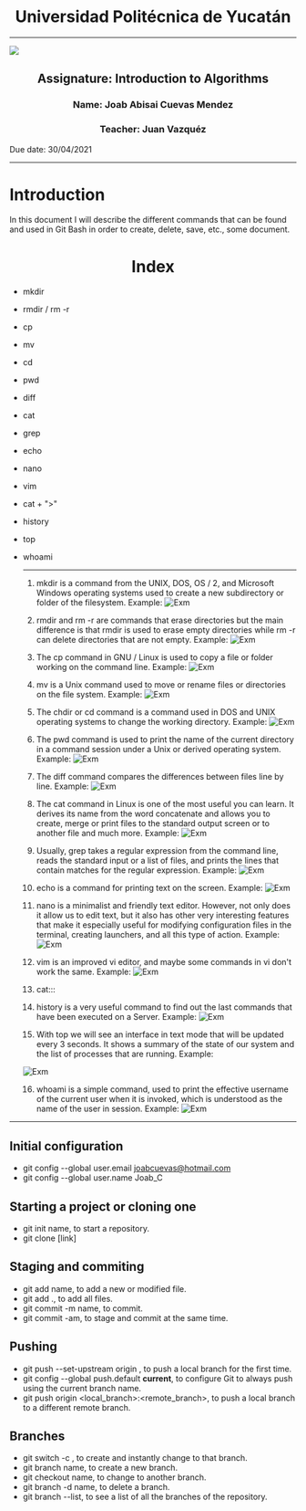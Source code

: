 <center>
    <h1>Universidad Politécnica de Yucatán</h1>
</center>

-----

<!-- 
Markdown
![ImageLink](https://static.wixstatic.com/media/e16f80_9c4ca79ed84340e0984c64712e35448c~mv2_d_3000_2100_s_2.png) 
-->

<!-- HTML -->
<img src="https://static.wixstatic.com/media/e16f80_9c4ca79ed84340e0984c64712e35448c~mv2_d_3000_2100_s_2.png"> 

<center>
<h2>Assignature: Introduction to Algorithms</h2>

<h3>Name: Joab Abisai Cuevas Mendez</h3>

<h3>Teacher: Juan Vazquéz</h3>
</center>


Due date: 30/04/2021

-----

# Introduction
In this document I will describe the different commands that can be found and used in Git Bash in order to create, delete, save, etc., some document.


<center>
    <h1>Index</h1>
</center>

* mkdir
* rmdir / rm -r
* cp
* mv
* cd
* pwd
* diff
* cat
* grep
* echo
* nano
* vim
* cat + ">"
* history
* top
* whoami
  
  ----

  1. mkdir is a command from the UNIX, DOS, OS / 2, and Microsoft Windows operating systems used to create a new subdirectory or folder of the filesystem.
   Example: 
   ![Exm](src\Images\mkdir.PNG)

  2. rmdir and rm -r are commands that erase directories but the main difference is that rmdir is used to erase empty directories while rm -r can delete directories that are not empty.
   Example:
   ![Exm](src\Images\rm-r.PNG)
  
  3. The cp command in GNU / Linux is used to copy a file or folder working on the command line.
   Example:
   ![Exm](src\Images\cp.PNG)
  
  4. mv is a Unix command used to move or rename files or directories on the file system.
   Example:
   ![Exm](src\Images\mv.PNG)

  5. The chdir or cd command is a command used in DOS and UNIX operating systems to change the working directory.
   Example:
   ![Exm](src\Images\cd.PNG)

  6. The pwd command is used to print the name of the current directory in a command session under a Unix or derived operating system.
    Example:
    ![Exm](src\Images\pwd.PNG)

  7. The diff command compares the differences between files line by line.
   Example:
   ![Exm]()

  8. The cat command in Linux is one of the most useful you can learn. It derives its name from the word concatenate and allows you to create, merge or print files to the standard output screen or to another file and much more.
   Example:
   ![Exm](src\Images\cat.PNG)

  9. Usually, grep takes a regular expression from the command line, reads the standard input or a list of files, and prints the lines that contain matches for the regular expression.
   Example:
   ![Exm](src\Images\grep.PNG)

  10. echo is a command for printing text on the screen.
   Example:
   ![Exm](src\Images\echo.PNG)

  11. nano is a minimalist and friendly text editor. However, not only does it allow us to edit text, but it also has other very interesting features that make it especially useful for modifying configuration files in the terminal, creating launchers, and all this type of action.
   Example:
   ![Exm](src\Images\nano.PNG)

  12. vim is an improved vi editor, and maybe some commands in vi don't work the same.
   Example:
   ![Exm](src\Images\vim.PNG)

  13. cat:::

  14. history is a very useful command to find out the last commands that have been executed on a Server.
   Example:
   ![Exm](src\Images\history.PNG)

  15. With top we will see an interface in text mode that will be updated every 3 seconds. It shows a summary of the state of our system and the list of processes that are running.
   Example:

   ![Exm](https://i.imgur.com/gqva3.jpg)

  16. whoami is a simple command, used to print the effective username of the current user when it is invoked, which is understood as the name of the user in session.
   Example:
   ![Exm](src\Images\whoami.PNG)

 -----

 ## Initial configuration

 * git config --global user.email joabcuevas@hotmail.com
 * git config --global user.name Joab_C

## Starting a project or cloning one

* git init name, to start a repository.
* git clone [link]

## Staging and commiting

* git add name, to add a new or modified file.
* git add ., to add all files.
* git commit -m name, to commit.
* git commit -am, to stage and commit at the same time.

## Pushing

* git push --set-upstream origin <branch>, to push a local branch for the first time.
* git config --global push.default **current**, to configure Git to always push using the current branch name.
* git push origin <local_branch>:<remote_branch>, to push a local branch to a different remote branch.

## Branches 

* git switch -c <new-branch-name>, to create and instantly change to that branch.
* git branch name, to create a new branch.
* git checkout name, to change to another branch.
* git branch -d name, to delete a branch.
* git branch --list, to see a list of all the branches of the repository.
 

 

 
